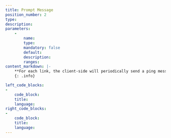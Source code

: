 ```yaml
---
title: Prompt Message
position_number: 2
type:
description:
parameters:
    -
        name:
        type:
        mandatory: false
        default:
        description:
        ranges:
content_markdown: |-
    **For each link, the client-side will periodically send a ping message, and the server-side will reply with a pong message. If the server-side does not receive the ping message from the front end for about one minute, the server will automatically disconnect with the client.**
    {: .info}

left_code_blocks:
-
    code_block:
    title:
    language:
right_code_blocks:
-
    code_block:
    title:
    language:
---
```

